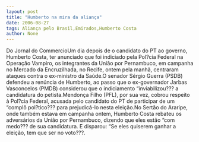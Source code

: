 ```yaml
---
layout: post
title: "Humberto na mira da aliança"
date: 2006-08-27
tags: Aliança pelo Brasil,Emirados,Humberto Costa
author: None
---
```

Do Jornal do CommercioUm dia depois de o candidato do PT ao governo, Humberto Costa, ter anunciado que foi indiciado pela Pol?cia Federal na Operação Vampiro, os integrantes da União por Pernambuco, em campanha no Mercado da Encruzilhada, no Recife, ontem pela manhã, centraram ataques contra o ex-ministro da Saúde.O senador Sérgio Guerra (PSDB) defendeu a renúncia de Humberto, ao passo que o ex-governador Jarbas Vasconcelos (PMDB) considerou que o indiciamento “inviabilizou??? a candidatura do petista.Mendonça Filho (PFL), por sua vez, cobrou respeito à Pol?cia Federal, acusada pelo candidato do PT de participar de um “complô pol?tico??? para prejudicá-lo nesta eleição.No Sertão do Araripe, onde também estava em campanha ontem, Humberto Costa rebateu os adversários da União por Pernambuco, dizendo que eles estão “com medo??? de sua candidatura. E disparou: “Se eles quiserem ganhar a eleição, tem que ser no voto???. 